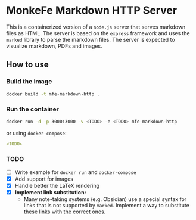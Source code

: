 # MonkeFe Markdown HTTP Server
This is a containerized version of a `node.js` server that serves markdown files as HTML. The server is based on the `express` framework and uses the `marked` library to parse the markdown files. The server is expected to visualize markdown, PDFs and images.
## How to use
### Build the image
```bash
docker build -t mfe-markdown-http .
```
### Run the container
```bash
docker run -d -p 3000:3000 -v <TODO> -e <TODO> mfe-markdown-http
```
or using `docker-compose`:
```yaml
<TODO>
```
### TODO
- [ ] Write example for `docker run` and `docker-compose`
- [x] Add support for images
- [x] Handle better the LaTeX rendering
- [x] **Implement link substitution:**
    - Many note-taking systems (e.g. Obsidian) use a special syntax for links that is not supported by `marked`. Implement a way to substitute these links with the correct ones.
